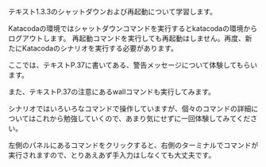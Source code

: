テキスト1.3.3のシャットダウンおよび再起動について学習します。

Katacodaの環境ではシャットダウンコマンドを実行するとkatacodaの環境からログアウトします。
再起動コマンドを実行しても再起動はしません。再度、新たにKatacodaのシナリオを実行する必要があります。

ここでは、テキストP.37に書いてある、警告メッセージについて体験してもらいます。

また、テキストP.37の注意にあるwallコマンドも実行してみます。

シナリオではいろいろなコマンドで操作していますが、個々のコマンドの詳細についてはこれから勉強していくので、あまり気にせずに一回体験してみてください。

左側のパネルにあるコマンドをクリックすると、右側のターミナルでコマンドが実行されますので、とりあえあず手入力はしなくても大丈夫です。
